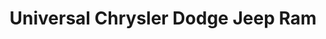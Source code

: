 ---
title: "Universal Chrysler Dodge Jeep Ram"
url: /higginsville/universal-chrysler-dodge-jeep-ram/
shop: car
---